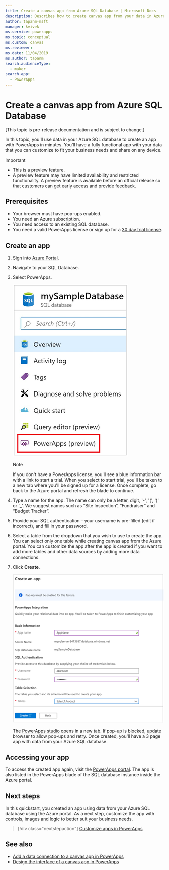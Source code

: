 ```yaml
---
title: Create a canvas app from Azure SQL Database | Microsoft Docs
description: Describes how to create canvas app from your data in Azure SQL Database
author: tapanm-msft
manager: kvivek
ms.service: powerapps
ms.topic: conceptual
ms.custom: canvas
ms.reviewer: 
ms.date: 11/04/2019
ms.author: tapanm
search.audienceType: 
  - maker
search.app: 
  - PowerApps
---
```

# Create a canvas app from Azure SQL Database

[This topic is pre-release documentation and is subject to change.]

In this topic, you'll use data in your Azure SQL database to create an app with PowerApps in minutes. You’ll have a fully functional app with your data that you can customize to fit your business needs and share  on any device.

> [!IMPORTANT]
> - This is a preview feature.
> - A preview feature may have limited availability and restricted functionality. A preview feature is available before an official release so that customers can get early access and provide feedback.

## Prerequisites

- Your browser must have pop-ups enabled.
- You need an Azure subscription.
- You need access to an existing SQL database.
- You need a valid PowerApps license or sign up for a [30 day trial license](../signup-for-powerapps.md).

## Create an app

1. Sign into [Azure Portal](https://portal.azure.com).
2. Navigate to your SQL Database.
3. Select PowerApps.

    
    ![PowerApps option in Azure SQL Database options](./media/app-from-azure-sql-database/powerapps-link-azure-portal.png "PowerApps option inside Azure SQL Database")

    > [!NOTE]
    > If you don't have a PowerApps license, you'll see a blue information bar with a link to start a trial. When you select to start trial, you'll be taken to a new tab where you'll be signed up for a license. Once complete, go back to the Azure portal and refresh the blade to continue.

4. Type a name for the app. The name can only be a letter, digit, '-', '(', ')' or '_'. We suggest names such as “Site Inspection”, “Fundraiser” and “Budget Tracker”.

5. Provide your SQL authentication – your username is pre-filled (edit if incorrect), and fill in your password.
6. Select a table from the dropdown that you wish to use to create the app. You can select only one table while creating canvas app from the Azure portal. You can customize the app after the app is created if you want to add more tables and other data sources by adding more data connections.

7. Click **Create**.


    ![Specify the information for your app](./media/app-from-azure-sql-database/powerapps-create-page-azure-portal.png "Specify the information for your app")

    The [PowerApps studio](https://create.powerapps.com/studio/) opens in a new tab. If pop-up is blocked, update browser to allow pop-ups and retry. Once created, you'll have a 3 page app with data from your Azure SQL database.

## Accessing your app

To access the created app again, visit the [PowerApps portal](https://make.powerapps.com). The app is also listed in the PowerApps blade of the SQL database instance inside the Azure portal.

## Next steps
In this quickstart, you created an app using data from your Azure SQL database using the Azure portal. As a next step, customize the app with controls, images and logic to better suit your business needs.

> [!div class="nextstepaction"]
> [Customize apps in PowerApps](https://docs.microsoft.com/learn/modules/customize-apps-in-powerapps/)

## See also

- [Add a data connection to a canvas app in PowerApps](add-data-connection#add-data-source)</br>
- [Design the interface of a canvas app in PowerApps](add-configure-controls)

